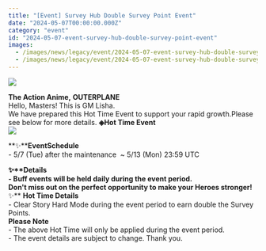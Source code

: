 ```yaml
---
title: "[Event] Survey Hub Double Survey Point Event"
date: "2024-05-07T00:00:00.000Z"
category: "event"
id: "2024-05-07-event-survey-hub-double-survey-point-event"
images:
  - /images/news/legacy/event/2024-05-07-event-survey-hub-double-survey-point-event/dd90a5e5414246bb8ce3019165a7813a.webp
  - /images/news/legacy/event/2024-05-07-event-survey-hub-double-survey-point-event/4aeba603ee2d4ace8a3868642da99f1d_002.webp
---
```


![](/images/news/legacy/event/2024-05-07-event-survey-hub-double-survey-point-event/dd90a5e5414246bb8ce3019165a7813a.webp)  

**The Action Anime,** **OUTERPLANE**  
Hello, Masters! This is GM Lisha.  
We have prepared this Hot Time Event to support your rapid growth.Please see below for more details. **◈Hot Time Event**  
![](/images/news/legacy/event/2024-05-07-event-survey-hub-double-survey-point-event/4aeba603ee2d4ace8a3868642da99f1d_002.webp)  
  
**✨****EventSchedule**  
\- 5/7 (Tue) after the maintenance  ~ 5/13 (Mon) 23:59 UTC

  
**✨****Details**  
\- Buff events will be held daily during the event period.  
Don't miss out on the perfect opportunity to make your Heroes stronger!**✨** **Hot Time Details**  
\- Clear Story Hard Mode during the event period to earn double the Survey Points.  
**Please Note**  
\- The above Hot Time will only be applied during the event period.  
\- The event details are subject to change. Thank you.
